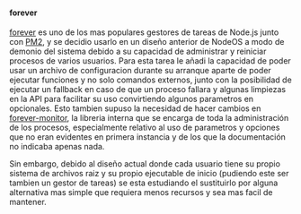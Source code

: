 #### forever

[forever](https://github.com/foreverjs/forever) es uno de los mas populares
gestores de tareas de Node.js junto con [PM2](http://pm2.keymetrics.io), y se
decidio usarlo en un diseño anterior de NodeOS a modo de demonio del sistema
debido a su capacidad de administrar y reiniciar procesos de varios usuarios.
Para esta tarea le añadi la capacidad de poder usar un archivo de configuracion
durante su arranque aparte de poder ejecutar funciones y no solo comandos
externos, junto con la posibilidad de ejecutar un fallback en caso de que un
proceso fallara y algunas limpiezas en la API para facilitar su uso convirtiendo
algunos parametros en opcionales. Esto tambien supuso la necesidad de hacer
cambios en [forever-monitor](https://github.com/foreverjs/forever-monitor), la
libreria interna que se encarga de toda la administración de los procesos,
especialmente relativo al uso de parametros y opciones que no eran evidentes en
primera instancia y de los que la documentación no indicaba apenas nada.

Sin embargo, debido al diseño actual donde cada usuario tiene su propio sistema
de archivos raiz y su propio ejecutable de inicio (pudiendo este ser tambien un
gestor de tareas) se esta estudiando el sustituirlo por alguna alternativa mas
simple que requiera menos recursos y sea mas facil de mantener.
